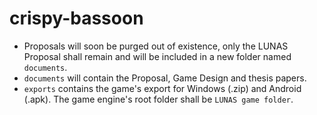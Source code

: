 # crispy-bassoon
- Proposals will soon be purged out of existence, only the LUNAS Proposal shall remain and will be included in a new folder named `documents`.
- `documents` will contain the Proposal, Game Design and thesis papers.
- `exports` contains the game's export for Windows (.zip) and Android (.apk).
The game engine's root folder shall be `LUNAS game folder`.
